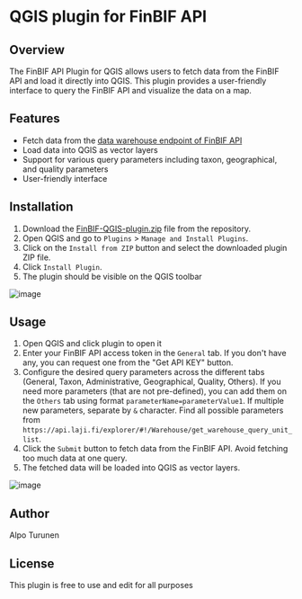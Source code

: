 # QGIS plugin for FinBIF API

## Overview

The FinBIF API Plugin for QGIS allows users to fetch data from the FinBIF API and load it directly into QGIS. This plugin provides a user-friendly interface to query the FinBIF API and visualize the data on a map.

## Features

- Fetch data from the [data warehouse endpoint of FinBIF API](https://api.laji.fi/explorer/#!/Warehouse/get_warehouse_query_unit_list)
- Load data into QGIS as vector layers
- Support for various query parameters including taxon, geographical, and quality parameters
- User-friendly interface

## Installation

1. Download the [FinBIF-QGIS-plugin.zip](https://github.com/luomus/FinBIF-QGIS-plugin/blob/main/FinBIF-QGIS-plugin.zip) file from the repository.
2. Open QGIS and go to `Plugins` > `Manage and Install Plugins`.
3. Click on the `Install from ZIP` button and select the downloaded plugin ZIP file.
4. Click `Install Plugin`.
5. The plugin should be visible on the QGIS toolbar

![image](https://github.com/user-attachments/assets/4ee7d5fe-7558-4b9c-8541-f07d330b2f46)



## Usage

1. Open QGIS and click plugin to open it
2. Enter your FinBIF API access token in the `General` tab. If you don't have any, you can request one from the "Get API KEY" button.
3. Configure the desired query parameters across the different tabs (General, Taxon, Administrative, Geographical, Quality, Others). If you need more parameters (that are not pre-defined), you can add them on the `Others` tab using format `parameterName=parameterValue1`. If multiple new parameters, separate by `&` character. Find all possible parameters from `https://api.laji.fi/explorer/#!/Warehouse/get_warehouse_query_unit_list`. 
4. Click the `Submit` button to fetch data from the FinBIF API. Avoid fetching too much data at one query.
5. The fetched data will be loaded into QGIS as vector layers.

![image](https://github.com/user-attachments/assets/5d27573d-8e2b-46b9-9738-6387080bb4b9)

## Author

Alpo Turunen

## License

This plugin is free to use and edit for all purposes
